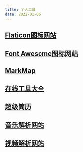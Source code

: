 ```yaml
---
title: 个人工具
date: 2022-01-06
---
```


## [Flaticon图标网站](https://www.flaticon.com/)

## [Font Awesome图标网站](http://www.fontawesome.com.cn/)

## [MarkMap](https://markmap.js.org/)

## [在线工具大全](http://tools.bugscaner.com/)

## [超级简历](https://www.wondercv.com/)

## [音乐解析网站](https://www.flvcd.com/parse.php)

## [视频解析网站](https://bilibili.iiilab.com/)